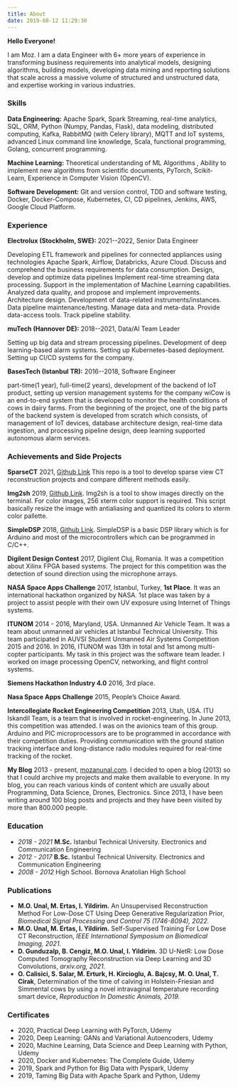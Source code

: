 ```yaml
---
title: About
date: 2019-08-12 11:29:30
---
```


**Hello Everyone!**

I am Moz. I am a data Engineer with 6+ more years of experience in transforming business requirements into analytical models, designing algorithms, building models, developing data mining and reporting solutions that scale across a massive volume of structured and unstructured data, and expertise working in various industries.

### Skills
**Data Engineering:** 
Apache Spark, Spark Streaming, real-time analytics,
SQL, ORM, Python (Numpy, Pandas, Flask),
data modeling, distributed computing,
Kafka, RabbitMQ (with Celery library),
MQTT and IoT systems,
advanced Linux command line knowledge,
Scala, functional programming,
Golang, concurrent programming.

**Machine Learning:**
Theoretical understanding of ML Algorithms ,
Ability to implement new algorithms from scientific documents,
PyTorch, Scikit-Learn, Experience in Computer Vision (OpenCV).

**Software Development:**
Git and version control,
TDD and software testing,
Docker, Docker-Compose, Kubernetes,
CI, CD pipelines, Jenkins,
AWS, Google Cloud Platform.

### Experience

**Electrolux (Stockholm, SWE):** 2021--2022, Senior Data Engineer

Developing ETL framework and pipelines for connected appliances using technologies Apache Spark, Airflow, Databricks, Azure Cloud.
Discuss and comprehend the business requirements for data consumption. 
Design, develop and optimize data pipelines Implement real-time streaming data processing.
Support in the implementation of Machine Learning capabilities. 
Analyzed data quality, and propose and implement improvements. 
Architecture design. 
Development of data-related instruments/instances. 
Data pipeline maintenance/testing. 
Manage data and meta-data. 
Provide data-access tools. 
Track pipeline stability.

**muTech (Hannover DE):** 2018--2021, Data/AI Team Leader

Setting up big data and stream processing pipelines.
Development of deep learning-based alarm systems.
Setting up Kubernetes-based deployment.
Setting up CI/CD systems for the company.

**BasesTech (Istanbul TR):** 2016--2018, Software Engineer

part-time(1 year), full-time(2 years), development of the backend of IoT product, setting up version management systems for the company
wiCow is an end-to-end system that is developed to monitor the health conditions of cows in dairy farms. From the beginning of the project, one of the big parts of the backend system is developed from scratch which consists, of management of IoT devices, database architecture design, real-time data ingestion, and processing pipeline design, deep learning supported autonomous alarm services.


### Achievements and Side Projects

**SparseCT**
2021, [Github Link](https://github.com/mozanunal/SparseCT)
This repo is a tool to develop sparse view CT reconstruction projects and compare different methods easily.

**Img2sh**
2019, [Github Link](https://github.com/mozanunal/img2sh).
Img2sh is a tool to show images directly on the terminal. For color images, 256 xterm color support is required. This script basically resize the image with antialiasing and quantized its colors to xterm color pallette.

**SimpleDSP**
2018, [Github Link](github.com/mozanunal/SimpleDSP).
SimpleDSP is a basic DSP library which is for Arduino and most of the microcontrollers which can be programmed in C/C++.

**Digilent Design Contest**
2017, Digilent Cluj, Romania.
It was a competition about Xilinx FPGA based systems. The project for this competition was the detection of sound direction using the microphone arrays.

**NASA Space Apps Challenge**
2017, Istanbul, Turkey, **1st Place**.
It was an international hackathon organized by NASA. 1st place was taken by a project to assist people with their own UV exposure using Internet of Things systems.

**ITUNOM**
2014 - 2016, Maryland, USA.
Unmanned Air Vehicle Team. It was a team about unmanned air vehicles at Istanbul Technical University. This team participated in AUVSI Student Unmanned Air Systems Competition 2015 and 2016. In 2016, ITUNOM was 13th in total and 1st among multi-copter participants. My task in this project was the software team leader. I worked on image processing OpenCV, networking, and flight control systems.

**Siemens Hackathon Industry 4.0**
2016, 3rd place.

**Nasa Space Apps Challenge**
2015, People’s Choice Award.

**Intercollegiate Rocket Engineering Competition**
2013, Utah, USA.
ITU Iskandil Team, is a team that is involved in rocket-engineering. In June 2013, this competition was attended. I was on the avionics team of this group. Arduino and PIC microprocessors are to be programmed in accordance with their competition duties. Providing communication with the ground station tracking interface and long-distance radio modules required for real-time tracking of the rocket.

**My Blog**
2013 - present, [mozanunal.com](https://mozanunal.com).
I decided to open a blog (2013) so that I could archive my projects and make them available to everyone. In my blog, you can reach various kinds of content which are usually about Programming, Data Science, Drones, Electronics. Since 2013, I have been writing around 100 blog posts and projects and they have been visited by more than 800.000 people.

### Education 
- *2018 - 2021* **M.Sc.** Istanbul Technical University. Electronics and Communication Engineering
- *2012 - 2017* **B.Sc.** Istanbul Technical University. Electronics and Communication Engineering
- *2008 - 2012* High School. Bornova Anatolian High School

### Publications
- **M.O. Unal, M. Ertas, I. Yildirim.** An Unsupervised Reconstruction Method For Low-Dose CT Using Deep Generative Regularization Prior, *Biomedical Signal Processing and Control 75 (1746-8094), 2022.*
- **M.O. Unal, M. Ertas, I. Yildirim.** Self-Supervised Training For Low Dose CT Reconstruction, *IEEE International Symposium on Biomedical Imaging, 2021.*
- **D. Gunduzalp, B. Cengiz, M.O. Unal, I. Yildirim.** 3D U-NetR: Low Dose Computed Tomography Reconstruction via Deep Learning and 3D Convolutions, *arxiv.org, 2021.*
- **O. Calisici, S. Salar, M. Erturk, H. Kircioglu, A. Bajcsy, M. O. Unal, T. Cirak**, Determination of the time of calving in Holstein-Friesian and Simmental cows by using a novel intravaginal temperature recording smart device,  *Reproduction In Domestic Animals, 2019.*

### Certificates

- 2020, Practical Deep Learning with PyTorch, Udemy
- 2020, Deep Learning: GANs and Variational Autoencoders, Udemy
- 2020, Machine Learning, Data Science and Deep Learning with Python, Udemy
- 2020, Docker and Kubernetes: The Complete Guide, Udemy
- 2019, Spark and Python for Big Data with Pyspark, Udemy
- 2019, Taming Big Data with Apache Spark and Python, Udemy
